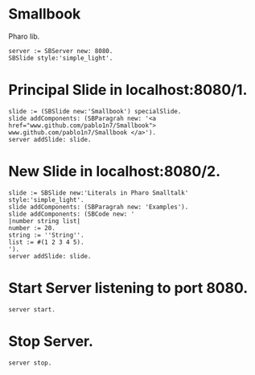 # Smallbook

Pharo lib.

```smalltalk
server := SBServer new: 8080.
SBSlide style:'simple_light'.
```

# Principal Slide in localhost:8080/1.
```smalltalk
slide := (SBSlide new:'Smallbook') specialSlide.
slide addComponents: (SBParagrah new: '<a href="www.github.com/pablo1n7/Smallbook"> www.github.com/pablo1n7/Smallbook </a>').
server addSlide: slide.

```

# New Slide in localhost:8080/2.
```smalltalk
slide := SBSlide new:'Literals in Pharo Smalltalk' style:'simple_light'.
slide addComponents: (SBParagrah new: 'Examples').
slide addComponents: (SBCode new: '
|number string list|
number := 20.
string := ''String''.
list := #(1 2 3 4 5).
').
server addSlide: slide.
```

# Start Server listening to port 8080.
```smalltalk
server start. 
```
# Stop Server.
```smalltalk
server stop.
```

